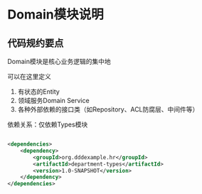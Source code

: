 # Domain模块说明

## 代码规约要点

Domain模块是核心业务逻辑的集中地

可以在这里定义

1. 有状态的Entity
2. 领域服务Domain Service
3. 各种外部依赖的接口类（如Repository、ACL防腐层、中间件等）

依赖关系：仅依赖Types模块

```xml

<dependencies>
    <dependency>
        <groupId>org.dddexample.hr</groupId>
        <artifactId>department-types</artifactId>
        <version>1.0-SNAPSHOT</version>
    </dependency>
</dependencies>
```
